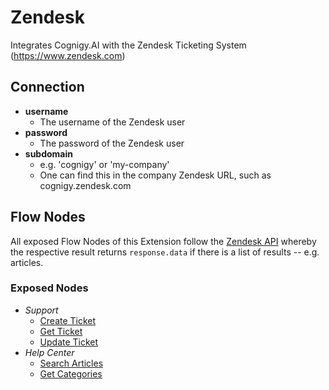 ﻿# Zendesk

Integrates Cognigy.AI with the Zendesk Ticketing System (https://www.zendesk.com)

## Connection

- **username**
  - The username of the Zendesk user
- **password**
  - The password of the Zendesk user
- **subdomain**
  - e.g. 'cognigy' or 'my-company'
  - One can find this in the company Zendesk URL, such as cognigy.zendesk.com

## Flow Nodes

All exposed Flow Nodes of this Extension follow the [Zendesk API](https://developer.zendesk.com/api-reference) whereby the respective result returns `response.data` if there is a list of results -- e.g. articles.

### Exposed Nodes

- *Support*
  - [Create Ticket](https://developer.zendesk.com/api-reference/ticketing/tickets/tickets/#create-ticket)
  - [Get Ticket](https://developer.zendesk.com/api-reference/ticketing/tickets/tickets/#show-ticket)
  - [Update Ticket](https://developer.zendesk.com/api-reference/ticketing/tickets/tickets/#update-ticket)
- *Help Center*
  - [Search Articles](https://developer.zendesk.com/api-reference/help_center/help-center-api/search/)
  - [Get Categories](https://developer.zendesk.com/api-reference/help_center/help-center-api/categories/)